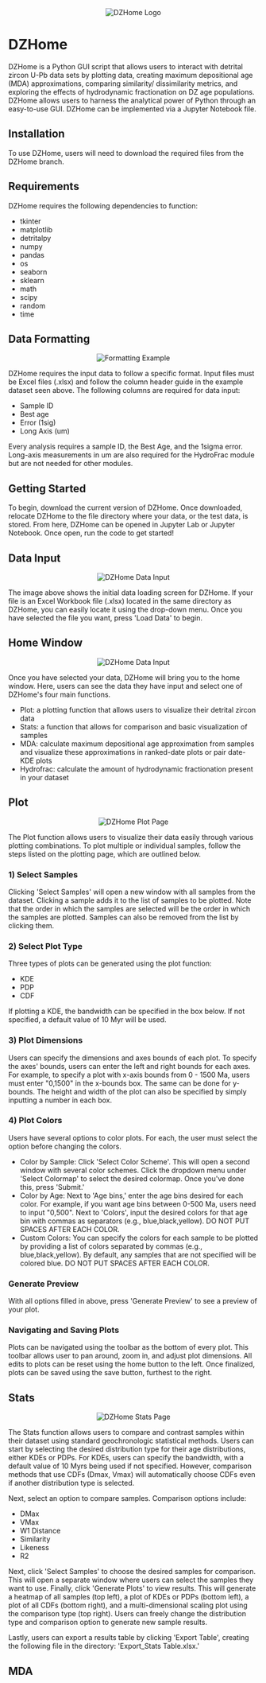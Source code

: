 <div align="center">
  <img src="https://raw.githubusercontent.com/jackfekete01/DZHome/refs/heads/Assets/DZHome%20Logo%20V1%20no%20shade.png" alt="DZHome Logo">
</div>

# DZHome

DZHome is a Python GUI script that allows users to interact with detrital zircon U-Pb data sets by plotting data, creating maximum depositional age (MDA) approximations, comparing similarity/ dissimilarity metrics, and exploring the effects of hydrodynamic fractionation on DZ age populations. DZHome allows users to harness the analytical power of Python through an easy-to-use GUI. DZHome can be implemented via a Jupyter Notebook file. 

## Installation
To use DZHome, users will need to download the required files from the DZHome branch. 

## Requirements
DZHome requires the following dependencies to function:
- tkinter
- matplotlib
- detritalpy
- numpy
- pandas
- os
- seaborn
- sklearn
- math
- scipy
- random
- time

## Data Formatting
<div align="center">
  <img src="https://raw.githubusercontent.com/jackfekete01/DZHome/refs/heads/Assets/Data%20Formatting%20Example.png" alt="Formatting Example">
</div>

DZHome requires the input data to follow a specific format. Input files must be Excel files (.xlsx) and follow the column header guide in the example dataset seen above. The following columns are required for data input:
- Sample ID 
- Best age 
- Error (1sig) 
- Long Axis (um)

Every analysis requires a sample ID, the Best Age, and the 1sigma error. Long-axis measurements in um are also required for the HydroFrac module but are not needed for other modules.

## Getting Started
To begin, download the current version of DZHome. Once downloaded, relocate DZHome to the file directory where your data, or the test data, is stored. From here, DZHome can be opened in Jupyter Lab or Jupyter Notebook. Once open, run the code to get started!

## Data Input
<div align="center">
  <img src="https://raw.githubusercontent.com/jackfekete01/DZHome/refs/heads/Assets/DZHome%20Data%20Input%20.png" alt="DZHome Data Input">
</div>

The image above shows the initial data loading screen for DZHome. If your file is an Excel Workbook file (.xlsx) located in the same directory as DZHome, you can easily locate it using the drop-down menu. Once you have selected the file you want, press 'Load Data' to begin.

## Home Window
<div align="center">
  <img src="https://raw.githubusercontent.com/jackfekete01/DZHome/refs/heads/Assets/DZHome%20Home%20Screen.png" alt="DZHome Data Input">
</div>

Once you have selected your data, DZHome will bring you to the home window. Here, users can see the data they have input and select one of DZHome's four main functions. 
- Plot: a plotting function that allows users to visualize their detrital zircon data
- Stats: a function that allows for comparison and basic visualization of samples
- MDA: calculate maximum depositional age approximation from samples and visualize these approximations in ranked-date plots or pair date-KDE plots
- Hydrofrac: calculate the amount of hydrodynamic fractionation present in your dataset

## Plot
<div align="center">
  <img src="https://raw.githubusercontent.com/jackfekete01/DZHome/refs/heads/Assets/DZHome%20-%20Plot%20Image.PNG" alt="DZHome Plot Page">
</div>

The Plot function allows users to visualize their data easily through various plotting combinations. To plot multiple or individual samples, follow the steps listed on the plotting page, which are outlined below.

### 1) Select Samples
Clicking 'Select Samples' will open a new window with all samples from the dataset. Clicking a sample adds it to the list of samples to be plotted. Note that the order in which the samples are selected will be the order in which the samples are plotted. Samples can also be removed from the list by clicking them.

### 2) Select Plot Type
Three types of plots can be generated using the plot function:
- KDE
- PDP
- CDF

If plotting a KDE, the bandwidth can be specified in the box below. If not specified, a default value of 10 Myr will be used.

### 3) Plot Dimensions
Users can specify the dimensions and axes bounds of each plot. To specify the axes' bounds, users can enter the left and right bounds for each axes. For example, to specify a plot with x-axis bounds from 0 - 1500 Ma, users must enter "0,1500" in the x-bounds box. The same can be done for y-bounds. 
The height and width of the plot can also be specified by simply inputting a number in each box. 

### 4) Plot Colors
Users have several options to color plots. For each, the user must select the option before changing the colors.
- Color by Sample: Click 'Select Color Scheme'. This will open a second window with several color schemes. Click the dropdown menu under 'Select Colormap' to select the desired colormap. Once you've done this, press 'Submit.'
- Color by Age: Next to 'Age bins,' enter the age bins desired for each color. For example, if you want age bins between 0-500 Ma, users need to input "0,500". Next to 'Colors', input the desired colors for that age bin with commas as separators (e.g., blue,black,yellow). DO NOT PUT SPACES AFTER EACH COLOR.
- Custom Colors: You can specify the colors for each sample to be plotted by providing a list of colors separated by commas (e.g., blue,black,yellow). By default, any samples that are not specified will be colored blue. DO NOT PUT SPACES AFTER EACH COLOR.

### Generate Preview
With all options filled in above, press 'Generate Preview' to see a preview of your plot. 

### Navigating and Saving Plots
Plots can be navigated using the toolbar as the bottom of every plot. This toolbar allows user to pan around, zoom in, and adjust plot dimensions. All edits to plots can be reset using the home button to the left. 
Once finalized, plots can be saved using the save button, furthest to the right. 

## Stats
<div align="center">
  <img src="https://raw.githubusercontent.com/jackfekete01/DZHome/refs/heads/Assets/DZHome%20-%20Stats%20Window.PNG" alt="DZHome Stats Page">
</div>

The Stats function allows users to compare and contrast samples within their dataset using standard geochronologic statistical methods. Users can start by selecting the desired distribution type for their age distributions, either KDEs or PDPs. For KDEs, users can specify the bandwidth, with a default value of 10 Myrs being used if not specified. However, comparison methods that use CDFs (Dmax, Vmax) will automatically choose CDFs even if another distribution type is selected.

Next, select an option to compare samples. Comparison options include:
- DMax
- VMax
- W1 Distance
- Similarity
- Likeness
- R2

Next, click 'Select Samples' to choose the desired samples for comparison. This will open a separate window where users can select the samples they want to use. Finally, click 'Generate Plots' to view results. This will generate a heatmap of all samples (top left), a plot of KDEs or PDPs (bottom left), a plot of all CDFs (bottom right), and a multi-dimensional scaling plot using the comparison type (top right). Users can freely change the distribution type and comparison option to generate new sample results. 

Lastly, users can export a results table by clicking 'Export Table', creating the following file in the directory: 'Export_Stats Table.xlsx.'

## MDA
